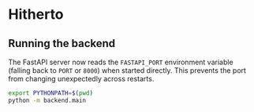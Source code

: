 # Hitherto

## Running the backend

The FastAPI server now reads the `FASTAPI_PORT` environment variable (falling
back to `PORT` or `8000`) when started directly. This prevents the port from
changing unexpectedly across restarts.

```bash
export PYTHONPATH=$(pwd)
python -m backend.main
```
